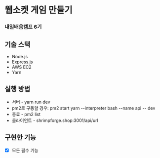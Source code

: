 # 웹소켓 게임 만들기

### 내일배움캠프 6기

## 기술 스택

- Node.js
- Express.js
- AWS EC2
- Yarn

## 실행 방법

- 서버 - yarn run dev
- pm2로 구동할 경우: pm2 start yarn --interpreter bash --name api -- dev
- 종료 - pm2 list
- 클라이언트 - shrimpforge.shop:3001/api/url

## 구현한 기능

- [x] 모든 필수 기능
